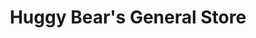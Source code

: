 ---
title: "Huggy Bear's General Store"
url: /mount-pleasant/huggy-bears-general-store/
shop: convenience
---